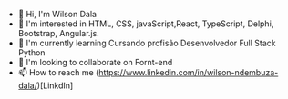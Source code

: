 - 👋 Hi, I'm Wilson Dala
- 👀 I'm interested in HTML, CSS, javaScript,React, TypeScript, Delphi, Bootstrap, Angular.js.
- 🌱 I'm currently learning Cursando profisão Desenvolvedor Full Stack Python
- 💞️ I'm looking to collaborate on Fornt-end
- 📫 How to reach me (https://www.linkedin.com/in/wilson-ndembuza-dala/)[LinkdIn]

<!---
wilsondala/wilsondala is a special ✨ repository because its `README.md` (this file) appears in your GitHub profile.
You can click on the Preview link to take a look at your changes.
--->
